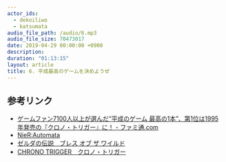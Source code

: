 ```yaml
---
actor_ids:
  - dekoiliwo
  - katsumata
audio_file_path: /audio/6.mp3
audio_file_size: 70473017
date: 2019-04-29 00:00:00 +0900
description: 
duration: "01:13:15"
layout: article
title: 6. 平成最高のゲームを決めようぜ
---
```


## 参考リンク

- [ゲームファン7100人以上が選んだ“平成のゲーム 最高の1本”、第1位は1995年発売の『クロノ・トリガー』に！ - ファミ通.com](https://www.famitsu.com/news/201904/22175124.html)
- [NieR:Automata](https://www.jp.square-enix.com/nierautomata/)
- [ゼルダの伝説　ブレス オブ ザ ワイルド](https://www.nintendo.co.jp/zelda/index.html)
- [CHRONO TRIGGER　クロノ・トリガー](https://www.jp.square-enix.com/chronotrigger/)
